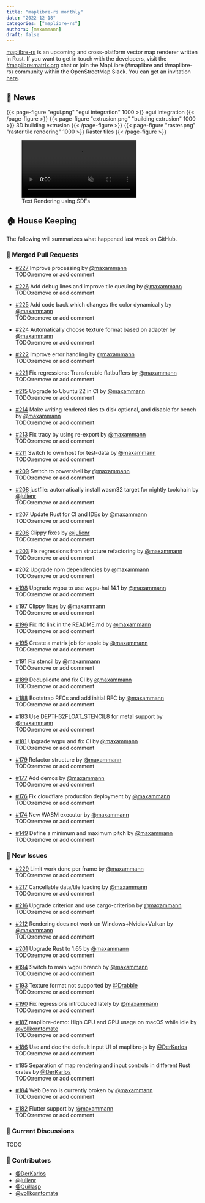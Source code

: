 ```yaml
---
title: "maplibre-rs monthly"
date: "2022-12-18"
categories: ["maplibre-rs"]
authors: [maxammann]
draft: false
---
```


[maplibre-rs](https://github.com/maplibre/maplibre-rs) is an upcoming and cross-platform vector map renderer written in Rust. If you want to get in touch with the developers, visit the [#maplibre:matrix.org](https://matrix.to/#/#mapr:matrix.org) chat or join the MapLibre (#maplibre and #maplibre-rs) community within the OpenStreetMap Slack. You can get an invitation [here](https://slack.openstreetmap.us/).

## 📰 News

{{< page-figure "egui.png" "egui integration" 1000 >}}
egui integration
{{< /page-figure >}}
{{< page-figure "extrusion.png" "building extrusion" 1000 >}}
3D building extrusion
{{< /page-figure >}}
{{< page-figure "raster.png" "raster tile rendering" 1000 >}}
Raster tiles
{{< /page-figure >}}

<figure>
  <video
    class="w-50 p-3"
    src="sdf-rendering.webm"
    autoplay
    muted
    controls
    loop
  ></video>
  
  <figcaption>
    Text Rendering using SDFs
  </figcaption>
</figure>


## 🏠 House Keeping

The following will summarizes what happened last week on GitHub.

### 🎁 Merged Pull Requests

- [#227](https://github.com/maplibre/maplibre-rs/pull/227) Improve processing by [@maxammann](https://github.com/maxammann)<br>
  TODO:remove or add comment

- [#226](https://github.com/maplibre/maplibre-rs/pull/226) Add debug lines and improve tile queuing by [@maxammann](https://github.com/maxammann)<br>
  TODO:remove or add comment

- [#225](https://github.com/maplibre/maplibre-rs/pull/225) Add code back which changes the color dynamically by [@maxammann](https://github.com/maxammann)<br>
  TODO:remove or add comment

- [#224](https://github.com/maplibre/maplibre-rs/pull/224) Automatically choose texture format based on adapter by [@maxammann](https://github.com/maxammann)<br>
  TODO:remove or add comment

- [#222](https://github.com/maplibre/maplibre-rs/pull/222) Improve error handling by [@maxammann](https://github.com/maxammann)<br>
  TODO:remove or add comment

- [#221](https://github.com/maplibre/maplibre-rs/pull/221) Fix regressions: Transferable flatbuffers by [@maxammann](https://github.com/maxammann)<br>
  TODO:remove or add comment

- [#215](https://github.com/maplibre/maplibre-rs/pull/215) Upgrade to Ubuntu 22 in CI by [@maxammann](https://github.com/maxammann)<br>
  TODO:remove or add comment

- [#214](https://github.com/maplibre/maplibre-rs/pull/214) Make writing rendered tiles to disk optional, and disable for bench by [@maxammann](https://github.com/maxammann)<br>
  TODO:remove or add comment

- [#213](https://github.com/maplibre/maplibre-rs/pull/213) Fix tracy by using re-export by [@maxammann](https://github.com/maxammann)<br>
  TODO:remove or add comment

- [#211](https://github.com/maplibre/maplibre-rs/pull/211) Switch to own host for test-data by [@maxammann](https://github.com/maxammann)<br>
  TODO:remove or add comment

- [#209](https://github.com/maplibre/maplibre-rs/pull/209) Switch to powershell by [@maxammann](https://github.com/maxammann)<br>
  TODO:remove or add comment

- [#208](https://github.com/maplibre/maplibre-rs/pull/208) justfile: automatically install wasm32 target for nightly toolchain by [@julienr](https://github.com/julienr)<br>
  TODO:remove or add comment

- [#207](https://github.com/maplibre/maplibre-rs/pull/207) Update Rust for CI and IDEs by [@maxammann](https://github.com/maxammann)<br>
  TODO:remove or add comment

- [#206](https://github.com/maplibre/maplibre-rs/pull/206) Clippy fixes by [@julienr](https://github.com/julienr)<br>
  TODO:remove or add comment

- [#203](https://github.com/maplibre/maplibre-rs/pull/203) Fix regressions from structure refactoring by [@maxammann](https://github.com/maxammann)<br>
  TODO:remove or add comment

- [#202](https://github.com/maplibre/maplibre-rs/pull/202) Upgrade npm dependencies by [@maxammann](https://github.com/maxammann)<br>
  TODO:remove or add comment

- [#198](https://github.com/maplibre/maplibre-rs/pull/198) Upgrade wgpu to use wgpu-hal 14.1 by [@maxammann](https://github.com/maxammann)<br>
  TODO:remove or add comment

- [#197](https://github.com/maplibre/maplibre-rs/pull/197) Clippy fixes by [@maxammann](https://github.com/maxammann)<br>
  TODO:remove or add comment

- [#196](https://github.com/maplibre/maplibre-rs/pull/196) Fix rfc link in the README.md by [@maxammann](https://github.com/maxammann)<br>
  TODO:remove or add comment

- [#195](https://github.com/maplibre/maplibre-rs/pull/195) Create a matrix job for apple by [@maxammann](https://github.com/maxammann)<br>
  TODO:remove or add comment

- [#191](https://github.com/maplibre/maplibre-rs/pull/191) Fix stencil by [@maxammann](https://github.com/maxammann)<br>
  TODO:remove or add comment

- [#189](https://github.com/maplibre/maplibre-rs/pull/189) Deduplicate and fix CI by [@maxammann](https://github.com/maxammann)<br>
  TODO:remove or add comment

- [#188](https://github.com/maplibre/maplibre-rs/pull/188) Bootstrap RFCs and add initial RFC by [@maxammann](https://github.com/maxammann)<br>
  TODO:remove or add comment

- [#183](https://github.com/maplibre/maplibre-rs/pull/183) Use DEPTH32FLOAT_STENCIL8 for metal support by [@maxammann](https://github.com/maxammann)<br>
  TODO:remove or add comment

- [#181](https://github.com/maplibre/maplibre-rs/pull/181) Upgrade wgpu and fix CI by [@maxammann](https://github.com/maxammann)<br>
  TODO:remove or add comment

- [#179](https://github.com/maplibre/maplibre-rs/pull/179) Refactor structure by [@maxammann](https://github.com/maxammann)<br>
  TODO:remove or add comment

- [#177](https://github.com/maplibre/maplibre-rs/pull/177) Add demos by [@maxammann](https://github.com/maxammann)<br>
  TODO:remove or add comment

- [#176](https://github.com/maplibre/maplibre-rs/pull/176) Fix cloudflare production deployment by [@maxammann](https://github.com/maxammann)<br>
  TODO:remove or add comment

- [#174](https://github.com/maplibre/maplibre-rs/pull/174) New WASM executor by [@maxammann](https://github.com/maxammann)<br>
  TODO:remove or add comment

- [#149](https://github.com/maplibre/maplibre-rs/pull/149) Define a minimum and maximum pitch by [@maxammann](https://github.com/maxammann)<br>
  TODO:remove or add comment

### 🎁 New Issues

- [#229](https://github.com/maplibre/maplibre-rs/issues/229) Limit work done per frame by [@maxammann](https://github.com/maxammann)<br>
  TODO:remove or add comment

- [#217](https://github.com/maplibre/maplibre-rs/issues/217) Cancellable data/tile loading by [@maxammann](https://github.com/maxammann)<br>
  TODO:remove or add comment

- [#216](https://github.com/maplibre/maplibre-rs/issues/216) Upgrade criterion and use cargo-criterion by [@maxammann](https://github.com/maxammann)<br>
  TODO:remove or add comment

- [#212](https://github.com/maplibre/maplibre-rs/issues/212) Rendering does not work on Windows+Nvidia+Vulkan by [@maxammann](https://github.com/maxammann)<br>
  TODO:remove or add comment

- [#201](https://github.com/maplibre/maplibre-rs/issues/201) Upgrade Rust to 1.65 by [@maxammann](https://github.com/maxammann)<br>
  TODO:remove or add comment

- [#194](https://github.com/maplibre/maplibre-rs/issues/194) Switch to main wgpu branch by [@maxammann](https://github.com/maxammann)<br>
  TODO:remove or add comment

- [#193](https://github.com/maplibre/maplibre-rs/issues/193) Texture format not supported by [@Drabble](https://github.com/Drabble)<br>
  TODO:remove or add comment

- [#190](https://github.com/maplibre/maplibre-rs/issues/190) Fix regressions introduced lately by [@maxammann](https://github.com/maxammann)<br>
  TODO:remove or add comment

- [#187](https://github.com/maplibre/maplibre-rs/issues/187) maplibre-demo: High CPU and GPU usage on macOS while idle by [@vollkorntomate](https://github.com/vollkorntomate)<br>
  TODO:remove or add comment

- [#186](https://github.com/maplibre/maplibre-rs/issues/186) Use and doc the default input UI of maplibre-js by [@DerKarlos](https://github.com/DerKarlos)<br>
  TODO:remove or add comment

- [#185](https://github.com/maplibre/maplibre-rs/issues/185) Separation of map rendering and input controls in different Rust crates by [@DerKarlos](https://github.com/DerKarlos)<br>
  TODO:remove or add comment

- [#184](https://github.com/maplibre/maplibre-rs/issues/184) Web Demo is currently broken by [@maxammann](https://github.com/maxammann)<br>
  TODO:remove or add comment

- [#182](https://github.com/maplibre/maplibre-rs/issues/182) Flutter support by [@maxammann](https://github.com/maxammann)<br>
  TODO:remove or add comment

### 🧵 Current Discussions

TODO

### 👋 Contributors

- [@DerKarlos](https://github.com/DerKarlos)
- [@julienr](https://github.com/julienr)
- [@Quillasp](https://github.com/Quillasp)
- [@vollkorntomate](https://github.com/vollkorntomate)
